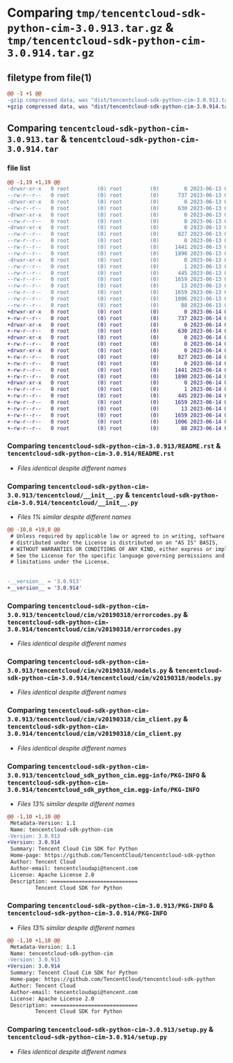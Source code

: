 # Comparing `tmp/tencentcloud-sdk-python-cim-3.0.913.tar.gz` & `tmp/tencentcloud-sdk-python-cim-3.0.914.tar.gz`

## filetype from file(1)

```diff
@@ -1 +1 @@
-gzip compressed data, was "dist/tencentcloud-sdk-python-cim-3.0.913.tar", last modified: Tue Jun 13 02:07:21 2023, max compression
+gzip compressed data, was "dist/tencentcloud-sdk-python-cim-3.0.914.tar", last modified: Wed Jun 14 00:22:09 2023, max compression
```

## Comparing `tencentcloud-sdk-python-cim-3.0.913.tar` & `tencentcloud-sdk-python-cim-3.0.914.tar`

### file list

```diff
@@ -1,19 +1,19 @@
-drwxr-xr-x   0 root         (0) root         (0)        0 2023-06-13 02:07:21.000000 tencentcloud-sdk-python-cim-3.0.913/
--rw-r--r--   0 root         (0) root         (0)      737 2023-06-13 02:07:21.000000 tencentcloud-sdk-python-cim-3.0.913/README.rst
-drwxr-xr-x   0 root         (0) root         (0)        0 2023-06-13 02:07:21.000000 tencentcloud-sdk-python-cim-3.0.913/tencentcloud/
--rw-r--r--   0 root         (0) root         (0)      630 2023-06-13 02:07:21.000000 tencentcloud-sdk-python-cim-3.0.913/tencentcloud/__init__.py
-drwxr-xr-x   0 root         (0) root         (0)        0 2023-06-13 02:07:21.000000 tencentcloud-sdk-python-cim-3.0.913/tencentcloud/cim/
--rw-r--r--   0 root         (0) root         (0)        0 2023-06-13 02:07:21.000000 tencentcloud-sdk-python-cim-3.0.913/tencentcloud/cim/__init__.py
-drwxr-xr-x   0 root         (0) root         (0)        0 2023-06-13 02:07:21.000000 tencentcloud-sdk-python-cim-3.0.913/tencentcloud/cim/v20190318/
--rw-r--r--   0 root         (0) root         (0)      827 2023-06-13 02:07:21.000000 tencentcloud-sdk-python-cim-3.0.913/tencentcloud/cim/v20190318/errorcodes.py
--rw-r--r--   0 root         (0) root         (0)        0 2023-06-13 02:07:21.000000 tencentcloud-sdk-python-cim-3.0.913/tencentcloud/cim/v20190318/__init__.py
--rw-r--r--   0 root         (0) root         (0)     1441 2023-06-13 02:07:21.000000 tencentcloud-sdk-python-cim-3.0.913/tencentcloud/cim/v20190318/models.py
--rw-r--r--   0 root         (0) root         (0)     1890 2023-06-13 02:07:21.000000 tencentcloud-sdk-python-cim-3.0.913/tencentcloud/cim/v20190318/cim_client.py
-drwxr-xr-x   0 root         (0) root         (0)        0 2023-06-13 02:07:21.000000 tencentcloud-sdk-python-cim-3.0.913/tencentcloud_sdk_python_cim.egg-info/
--rw-r--r--   0 root         (0) root         (0)        1 2023-06-13 02:07:21.000000 tencentcloud-sdk-python-cim-3.0.913/tencentcloud_sdk_python_cim.egg-info/dependency_links.txt
--rw-r--r--   0 root         (0) root         (0)      445 2023-06-13 02:07:21.000000 tencentcloud-sdk-python-cim-3.0.913/tencentcloud_sdk_python_cim.egg-info/SOURCES.txt
--rw-r--r--   0 root         (0) root         (0)     1659 2023-06-13 02:07:21.000000 tencentcloud-sdk-python-cim-3.0.913/tencentcloud_sdk_python_cim.egg-info/PKG-INFO
--rw-r--r--   0 root         (0) root         (0)       13 2023-06-13 02:07:21.000000 tencentcloud-sdk-python-cim-3.0.913/tencentcloud_sdk_python_cim.egg-info/top_level.txt
--rw-r--r--   0 root         (0) root         (0)     1659 2023-06-13 02:07:21.000000 tencentcloud-sdk-python-cim-3.0.913/PKG-INFO
--rw-r--r--   0 root         (0) root         (0)     1006 2023-06-13 02:07:21.000000 tencentcloud-sdk-python-cim-3.0.913/setup.py
--rw-r--r--   0 root         (0) root         (0)       88 2023-06-13 02:07:21.000000 tencentcloud-sdk-python-cim-3.0.913/setup.cfg
+drwxr-xr-x   0 root         (0) root         (0)        0 2023-06-14 00:22:09.000000 tencentcloud-sdk-python-cim-3.0.914/
+-rw-r--r--   0 root         (0) root         (0)      737 2023-06-14 00:22:09.000000 tencentcloud-sdk-python-cim-3.0.914/README.rst
+drwxr-xr-x   0 root         (0) root         (0)        0 2023-06-14 00:22:09.000000 tencentcloud-sdk-python-cim-3.0.914/tencentcloud/
+-rw-r--r--   0 root         (0) root         (0)      630 2023-06-14 00:22:09.000000 tencentcloud-sdk-python-cim-3.0.914/tencentcloud/__init__.py
+drwxr-xr-x   0 root         (0) root         (0)        0 2023-06-14 00:22:09.000000 tencentcloud-sdk-python-cim-3.0.914/tencentcloud/cim/
+-rw-r--r--   0 root         (0) root         (0)        0 2023-06-14 00:22:09.000000 tencentcloud-sdk-python-cim-3.0.914/tencentcloud/cim/__init__.py
+drwxr-xr-x   0 root         (0) root         (0)        0 2023-06-14 00:22:09.000000 tencentcloud-sdk-python-cim-3.0.914/tencentcloud/cim/v20190318/
+-rw-r--r--   0 root         (0) root         (0)      827 2023-06-14 00:22:09.000000 tencentcloud-sdk-python-cim-3.0.914/tencentcloud/cim/v20190318/errorcodes.py
+-rw-r--r--   0 root         (0) root         (0)        0 2023-06-14 00:22:09.000000 tencentcloud-sdk-python-cim-3.0.914/tencentcloud/cim/v20190318/__init__.py
+-rw-r--r--   0 root         (0) root         (0)     1441 2023-06-14 00:22:09.000000 tencentcloud-sdk-python-cim-3.0.914/tencentcloud/cim/v20190318/models.py
+-rw-r--r--   0 root         (0) root         (0)     1890 2023-06-14 00:22:09.000000 tencentcloud-sdk-python-cim-3.0.914/tencentcloud/cim/v20190318/cim_client.py
+drwxr-xr-x   0 root         (0) root         (0)        0 2023-06-14 00:22:09.000000 tencentcloud-sdk-python-cim-3.0.914/tencentcloud_sdk_python_cim.egg-info/
+-rw-r--r--   0 root         (0) root         (0)        1 2023-06-14 00:22:09.000000 tencentcloud-sdk-python-cim-3.0.914/tencentcloud_sdk_python_cim.egg-info/dependency_links.txt
+-rw-r--r--   0 root         (0) root         (0)      445 2023-06-14 00:22:09.000000 tencentcloud-sdk-python-cim-3.0.914/tencentcloud_sdk_python_cim.egg-info/SOURCES.txt
+-rw-r--r--   0 root         (0) root         (0)     1659 2023-06-14 00:22:09.000000 tencentcloud-sdk-python-cim-3.0.914/tencentcloud_sdk_python_cim.egg-info/PKG-INFO
+-rw-r--r--   0 root         (0) root         (0)       13 2023-06-14 00:22:09.000000 tencentcloud-sdk-python-cim-3.0.914/tencentcloud_sdk_python_cim.egg-info/top_level.txt
+-rw-r--r--   0 root         (0) root         (0)     1659 2023-06-14 00:22:09.000000 tencentcloud-sdk-python-cim-3.0.914/PKG-INFO
+-rw-r--r--   0 root         (0) root         (0)     1006 2023-06-14 00:22:09.000000 tencentcloud-sdk-python-cim-3.0.914/setup.py
+-rw-r--r--   0 root         (0) root         (0)       88 2023-06-14 00:22:09.000000 tencentcloud-sdk-python-cim-3.0.914/setup.cfg
```

### Comparing `tencentcloud-sdk-python-cim-3.0.913/README.rst` & `tencentcloud-sdk-python-cim-3.0.914/README.rst`

 * *Files identical despite different names*

### Comparing `tencentcloud-sdk-python-cim-3.0.913/tencentcloud/__init__.py` & `tencentcloud-sdk-python-cim-3.0.914/tencentcloud/__init__.py`

 * *Files 1% similar despite different names*

```diff
@@ -10,8 +10,8 @@
 # Unless required by applicable law or agreed to in writing, software
 # distributed under the License is distributed on an "AS IS" BASIS,
 # WITHOUT WARRANTIES OR CONDITIONS OF ANY KIND, either express or implied.
 # See the License for the specific language governing permissions and
 # limitations under the License.
 
 
-__version__ = '3.0.913'
+__version__ = '3.0.914'
```

### Comparing `tencentcloud-sdk-python-cim-3.0.913/tencentcloud/cim/v20190318/errorcodes.py` & `tencentcloud-sdk-python-cim-3.0.914/tencentcloud/cim/v20190318/errorcodes.py`

 * *Files identical despite different names*

### Comparing `tencentcloud-sdk-python-cim-3.0.913/tencentcloud/cim/v20190318/models.py` & `tencentcloud-sdk-python-cim-3.0.914/tencentcloud/cim/v20190318/models.py`

 * *Files identical despite different names*

### Comparing `tencentcloud-sdk-python-cim-3.0.913/tencentcloud/cim/v20190318/cim_client.py` & `tencentcloud-sdk-python-cim-3.0.914/tencentcloud/cim/v20190318/cim_client.py`

 * *Files identical despite different names*

### Comparing `tencentcloud-sdk-python-cim-3.0.913/tencentcloud_sdk_python_cim.egg-info/PKG-INFO` & `tencentcloud-sdk-python-cim-3.0.914/tencentcloud_sdk_python_cim.egg-info/PKG-INFO`

 * *Files 13% similar despite different names*

```diff
@@ -1,10 +1,10 @@
 Metadata-Version: 1.1
 Name: tencentcloud-sdk-python-cim
-Version: 3.0.913
+Version: 3.0.914
 Summary: Tencent Cloud Cim SDK for Python
 Home-page: https://github.com/TencentCloud/tencentcloud-sdk-python
 Author: Tencent Cloud
 Author-email: tencentcloudapi@tencent.com
 License: Apache License 2.0
 Description: ============================
         Tencent Cloud SDK for Python
```

### Comparing `tencentcloud-sdk-python-cim-3.0.913/PKG-INFO` & `tencentcloud-sdk-python-cim-3.0.914/PKG-INFO`

 * *Files 13% similar despite different names*

```diff
@@ -1,10 +1,10 @@
 Metadata-Version: 1.1
 Name: tencentcloud-sdk-python-cim
-Version: 3.0.913
+Version: 3.0.914
 Summary: Tencent Cloud Cim SDK for Python
 Home-page: https://github.com/TencentCloud/tencentcloud-sdk-python
 Author: Tencent Cloud
 Author-email: tencentcloudapi@tencent.com
 License: Apache License 2.0
 Description: ============================
         Tencent Cloud SDK for Python
```

### Comparing `tencentcloud-sdk-python-cim-3.0.913/setup.py` & `tencentcloud-sdk-python-cim-3.0.914/setup.py`

 * *Files identical despite different names*

